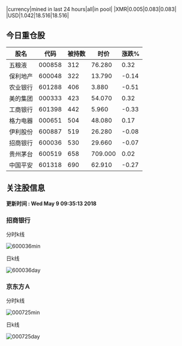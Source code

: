 |currency|mined in last 24 hours|all|in pool|
|XMR|0.005|0.083|0.083|
|USD|1.042|18.516|18.516|

## 今日重仓股 

|股名|代码|被持数|时价|涨跌%|
|---|---|---|---|---|
|五粮液|000858|312|76.280|0.32|
|保利地产|600048|322|13.790|-0.14|
|农业银行|601288|406|3.880|-0.51|
|美的集团|000333|423|54.070|0.32|
|工商银行|601398|442|5.960|-0.33|
|格力电器|000651|504|48.080|0.17|
|伊利股份|600887|519|26.280|-0.08|
|招商银行|600036|530|29.660|-0.07|
|贵州茅台|600519|658|709.000|0.02|
|中国平安|601318|690|62.910|-0.27|

## 关注股信息
**更新时间 : Wed May  9 09:35:13 2018**
### 招商银行 
分时k线

![600036min](http://image.sinajs.cn/newchart/min/n/sh600036.gif)

日k线

![600036day](http://image.sinajs.cn/newchart/daily/n/sh600036.gif)

### 京东方Ａ 
分时k线

![000725min](http://image.sinajs.cn/newchart/min/n/sz000725.gif)

日k线

![000725day](http://image.sinajs.cn/newchart/daily/n/sz000725.gif)
